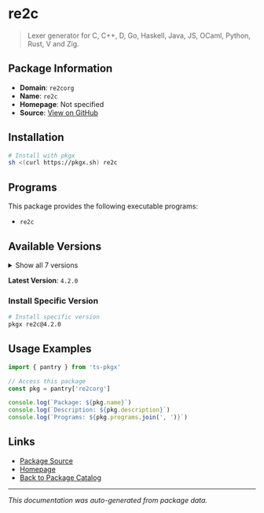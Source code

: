 # re2c

> Lexer generator for C, C++, D, Go, Haskell, Java, JS, OCaml, Python, Rust, V and Zig.

## Package Information

- **Domain**: `re2corg`
- **Name**: `re2c`
- **Homepage**: Not specified
- **Source**: [View on GitHub](https://github.com/pkgxdev/pantry/tree/main/projects/re2c.org/package.yml)

## Installation

```bash
# Install with pkgx
sh <(curl https://pkgx.sh) re2c
```

## Programs

This package provides the following executable programs:

- `re2c`

## Available Versions

<details>
<summary>Show all 7 versions</summary>

- `4.2.0`, `4.1.0`, `4.0.2`, `4.0.1`, `4.0.0`
- `3.1.0`, `3.0.0`

</details>

**Latest Version**: `4.2.0`

### Install Specific Version

```bash
# Install specific version
pkgx re2c@4.2.0
```

## Usage Examples

```typescript
import { pantry } from 'ts-pkgx'

// Access this package
const pkg = pantry['re2corg']

console.log(`Package: ${pkg.name}`)
console.log(`Description: ${pkg.description}`)
console.log(`Programs: ${pkg.programs.join(', ')}`)
```

## Links

- [Package Source](https://github.com/pkgxdev/pantry/tree/main/projects/re2c.org/package.yml)
- [Homepage](#)
- [Back to Package Catalog](../package-catalog.md)

---

*This documentation was auto-generated from package data.*

